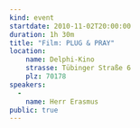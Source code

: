 ```yaml
---
kind: event
startdate: 2010-11-02T20:00:00
duration: 1h 30m
title: "Film: PLUG & PRAY"
location:
    name: Delphi-Kino
    strasse: Tübinger Straße 6
    plz: 70178
speakers:
  -
    name: Herr Erasmus
public: true
---
```


